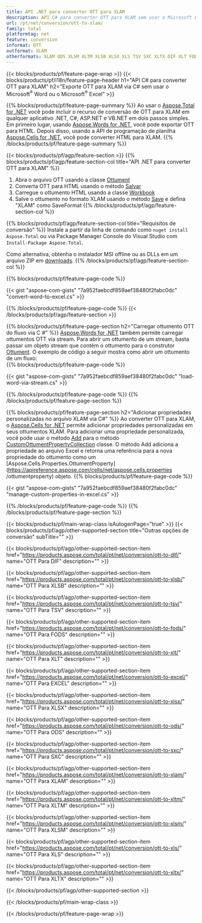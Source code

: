 ```yaml
---
title: API .NET para converter OTT para XLAM
description: API C# para converter OTT para XLAM sem usar o Microsoft Excel ou Adobe Reader
url: /pt/net/conversion/ott-to-xlam/
family: total
platformtag: net
feature: conversion
informat: OTT
outformat: XLAM
otherformats: XLAM ODS XLSM XLTM XLSB XLSX XLS TSV SXC XLTX DIF XLT FODS EXCEL
---
```

{{< blocks/products/pf/feature-page-wrap >}}
{{< blocks/products/pf/i18n/feature-page-header h1="API C# para converter OTT para XLAM" h2="Exporte OTT para XLAM via C# sem usar o Microsoft<sup>&reg;</sup> Word ou o Microsoft<sup>&reg;</sup> Excel" >}}

{{% blocks/products/pf/feature-page-summary %}}
Ao usar o [Aspose.Total for .NET](https://products.aspose.com/total/net/) você pode incluir o recurso de conversão de OTT para XLAM em qualquer aplicativo .NET, C#, ASP.NET e VB.NET em dois passos simples. Em primeiro lugar, usando [Aspose.Words for .NET](https://products.aspose.com/words/net/), você pode exportar OTT para HTML. Depois disso, usando a API de programação de planilha [Aspose.Cells for .NET](https://products.aspose.com/cells/net/), você pode converter HTML para XLAM.
{{% /blocks/products/pf/feature-page-summary  %}}

{{< blocks/products/pf/agp/feature-section >}}
{{% blocks/products/pf/agp/feature-section-col title="API .NET para converter OTT para XLAM" %}}
1. Abra o arquivo OTT usando a classe [Ottument](https://apireference.aspose.com/words/net/aspose.words/ottument)
2. Converta OTT para HTML usando o método [Salvar](https://apireference.aspose.com/words/net/aspose.words.ottument/save/methods/4)
3. Carregue o ottumento HTML usando a classe [Workbook](https://apireference.aspose.com/cells/net/aspose.cells/workbook)
4. Salve o ottumento no formato XLAM usando o método [Save](https://apireference.aspose.com/cells/net/aspose.cells.workbook/save/methods/4) e defina "XLAM" como SaveFormat
{{% /blocks/products/pf/agp/feature-section-col %}}

{{% blocks/products/pf/agp/feature-section-col title="Requisitos de conversão" %}}
Instale a partir da linha de comando como ```nuget install Aspose.Total``` ou via Package Manager Console do Visual Studio com ```Install-Package Aspose.Total```.

Como alternativa, obtenha o instalador MSI offline ou as DLLs em um arquivo ZIP em [downloads](https://downloads.aspose.com/total/net).
{{% /blocks/products/pf/agp/feature-section-col %}}

{{% blocks/products/pf/feature-page-code %}}

{{< gist "aspose-com-gists" "7a952faebcdf859aef38480f2fabc0dc" "convert-word-to-excel.cs" >}}

{{% /blocks/products/pf/feature-page-code %}}
{{< /blocks/products/pf/agp/feature-section >}}

{{% blocks/products/pf/feature-page-section  h2="Carregar ottumento OTT do fluxo via C #" %}}
[Aspose.Words for .NET](https://products.aspose.com/words/net/) também permite carregar ottumentos OTT via stream. Para abrir um ottumento de um stream, basta passar um objeto stream que contém o ottumento para o construtor [Ottument](https://apireference.aspose.com/words/net/aspose.words/ottument). O exemplo de código a seguir mostra como abrir um ottumento de um fluxo:  
{{% blocks/products/pf/feature-page-code %}}

{{< gist "aspose-com-gists" "7a952faebcdf859aef38480f2fabc0dc" "load-word-via-stream.cs" >}}
{{% /blocks/products/pf/feature-page-code  %}}
{{% /blocks/products/pf/feature-page-section %}}

{{% blocks/products/pf/feature-page-section  h2="Adicionar propriedades personalizadas no arquivo XLAM via C#" %}}
Ao converter OTT para XLAM, o [Aspose.Cells for .NET](https://products.aspose.com/cells/net/) permite adicionar propriedades personalizadas em seus ottumentos XLAM. Para adicionar uma propriedade personalizada, você pode usar o método [Add](https://apireference.aspose.com/cells/net/aspose.cells.properties/customottumentpropertycollection/methods/add/index) para o método [CustomOttumentPropertyCollection]( https://apireference.aspose.com/cells/net/aspose.cells.properties/customottumentpropertycollection) classe. O método Add adiciona a propriedade ao arquivo Excel e retorna uma referência para a nova propriedade do ottumento como um [Aspose.Cells.Properties.OttumentProperty](https://apireference.aspose.com/cells/net/aspose.cells.properties /ottumentproperty) objeto. 
{{% blocks/products/pf/feature-page-code %}}

{{< gist "aspose-com-gists" "7a952faebcdf859aef38480f2fabc0dc" "manage-custom-properties-in-excel.cs" >}}
{{% /blocks/products/pf/feature-page-code  %}}
{{% /blocks/products/pf/feature-page-section %}}

{{< blocks/products/pf/main-wrap-class isAutogenPage="true" >}}
{{< blocks/products/pf/agp/other-supported-section title="Outras opções de conversão" subTitle="" >}}

{{< blocks/products/pf/agp/other-supported-section-item href="https://products.aspose.com/total/pt/net/conversion/ott-to-dif/" name="OTT Para DIF" description="" >}}

{{< blocks/products/pf/agp/other-supported-section-item href="https://products.aspose.com/total/pt/net/conversion/ott-to-xlsb/" name="OTT Para XLSB" description="" >}}

{{< blocks/products/pf/agp/other-supported-section-item href="https://products.aspose.com/total/pt/net/conversion/ott-to-tsv/" name="OTT Para TSV" description="" >}}

{{< blocks/products/pf/agp/other-supported-section-item href="https://products.aspose.com/total/pt/net/conversion/ott-to-fods/" name="OTT Para FODS" description="" >}}

{{< blocks/products/pf/agp/other-supported-section-item href="https://products.aspose.com/total/pt/net/conversion/ott-to-xlt/" name="OTT Para XLT" description="" >}}

{{< blocks/products/pf/agp/other-supported-section-item href="https://products.aspose.com/total/pt/net/conversion/ott-to-excel/" name="OTT Para EXCEL" description="" >}}

{{< blocks/products/pf/agp/other-supported-section-item href="https://products.aspose.com/total/pt/net/conversion/ott-to-xlsx/" name="OTT Para XLSX" description="" >}}

{{< blocks/products/pf/agp/other-supported-section-item href="https://products.aspose.com/total/pt/net/conversion/ott-to-ods/" name="OTT Para ODS" description="" >}}

{{< blocks/products/pf/agp/other-supported-section-item href="https://products.aspose.com/total/pt/net/conversion/ott-to-sxc/" name="OTT Para SXC" description="" >}}

{{< blocks/products/pf/agp/other-supported-section-item href="https://products.aspose.com/total/pt/net/conversion/ott-to-xlam/" name="OTT Para XLAM" description="" >}}

{{< blocks/products/pf/agp/other-supported-section-item href="https://products.aspose.com/total/pt/net/conversion/ott-to-xltm/" name="OTT Para XLTM" description="" >}}

{{< blocks/products/pf/agp/other-supported-section-item href="https://products.aspose.com/total/pt/net/conversion/ott-to-xlsm/" name="OTT Para XLSM" description="" >}}

{{< blocks/products/pf/agp/other-supported-section-item href="https://products.aspose.com/total/pt/net/conversion/ott-to-xls/" name="OTT Para XLS" description="" >}}

{{< blocks/products/pf/agp/other-supported-section-item href="https://products.aspose.com/total/pt/net/conversion/ott-to-xltx/" name="OTT Para XLTX" description="" >}}



{{< /blocks/products/pf/agp/other-supported-section >}}

{{< /blocks/products/pf/main-wrap-class >}}

{{< /blocks/products/pf/feature-page-wrap >}}